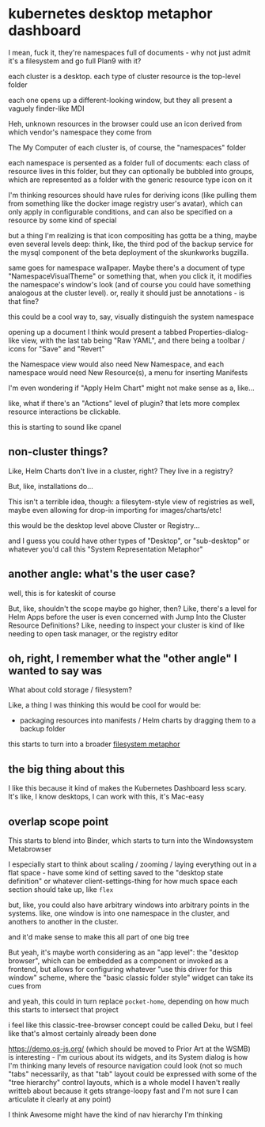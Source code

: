 # kubernetes desktop metaphor dashboard

I mean, fuck it, they're namespaces full of documents - why not just admit it's a filesystem and go full Plan9 with it?

each cluster is a desktop. each type of cluster resource is the top-level folder

each one opens up a different-looking window, but they all present a vaguely finder-like MDI

Heh, unknown resources in the browser could use an icon derived from which vendor's namespace they come from

The My Computer of each cluster is, of course, the "namespaces" folder

each namespace is persented as a folder full of documents: each class of resource lives in this folder, but they can optionally be bubbled into groups, which are represented as a folder with the generic resource type icon on it

I'm thinking resources should have rules for deriving icons (like pulling them from something like the docker image registry user's avatar), which can only apply in configurable conditions, and can also be specified on a resource by some kind of special

but a thing I'm realizing is that icon compositing has gotta be a thing, maybe even several levels deep: think, like, the third pod of the backup service for the mysql component of the beta deployment of the skunkworks bugzilla.

same goes for namespace wallpaper. Maybe there's a document of type "NamespaceVisualTheme" or something that, when you click it, it modifies the namespace's window's look (and of course you could have something analogous at the cluster level). or, really it should just be annotations - is that fine?

this could be a cool way to, say, visually distinguish the system namespace

opening up a document I think would present a tabbed Properties-dialog-like view, with the last tab being "Raw YAML", and there being a toolbar / icons for "Save" and "Revert"

the Namespace view would also need New Namespace, and each namespace would need New Resource(s), a menu for inserting Manifests

I'm even wondering if "Apply Helm Chart" might not make sense as a, like...

like, what if there's an "Actions" level of plugin? that lets more complex resource interactions be clickable.

this is starting to sound like cpanel

## non-cluster things?

Like, Helm Charts don't live in a cluster, right? They live in a registry?

But, like, installations do...

This isn't a terrible idea, though: a filesytem-style view of registries as well, maybe even allowing for drop-in importing for images/charts/etc!

this would be the desktop level above Cluster or Registry...

and I guess you could have other types of "Desktop", or "sub-desktop" or whatever you'd call this "System Representation Metaphor"

## another angle: what's the user case?

well, this is for kateskit of course

But, like, shouldn't the scope maybe go higher, then? Like, there's a level for Helm Apps before the user is even concerned with Jump Into the Cluster Resource Definitions? Like, needing to inspect your cluster is kind of like needing to open task manager, or the registry editor

## oh, right, I remember what the "other angle" I wanted to say was

What about cold storage / filesystem?

Like, a thing I was thinking this would be cool for would be:

- packaging resources into manifests / Helm charts by dragging them to a backup folder

this starts to turn into a broader [filesystem metaphor](4eff1f7b-0862-4cbb-83d7-9622d143ebfb.md)

## the big thing about this

I like this because it kind of makes the Kubernetes Dashboard less scary. It's like, I know desktops, I can work with this, it's Mac-easy

## overlap scope point

This starts to blend into Binder, which starts to turn into the Windowsystem Metabrowser

I especially start to think about scaling / zooming / laying everything out in a flat space - have some kind of setting saved to the "desktop state definition" or whatever client-settings-thing for how much space each section should take up, like `flex`

but, like, you could also have arbitrary windows into arbitrary points in the systems. like, one window is into one namespace in the cluster, and anothers to another in the cluster.

and it'd make sense to make this all part of one big tree

But yeah, it's maybe worth considering as an "app level": the "desktop browser", which can be embedded as a component or invoked as a frontend, but allows for configuring whatever "use this driver for this window" scheme, where the "basic classic folder style" widget can take its cues from

and yeah, this could in turn replace `pocket-home`, depending on how much this starts to intersect that project

i feel like this classic-tree-browser concept could be called Deku, but I feel like that's almost certainly already been done

https://demo.os-js.org/ (which should be moved to Prior Art at the WSMB) is interesting - I'm curious about its widgets, and its System dialog is how I'm thinking many levels of resource navigation could look (not so much "tabs" necessarily, as that "tab" layout could be expressed with some of the "tree hierarchy" control layouts, which is a whole model I haven't really writteb about because it gets strange-loopy fast and I'm not sure I can articulate it clearly at any point)

I think Awesome might have the kind of nav hierarchy I'm thinking
